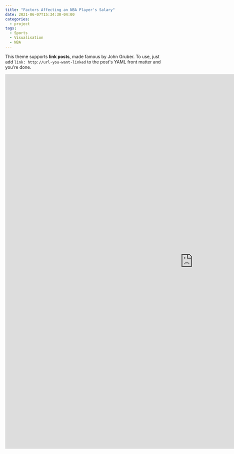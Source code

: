 ```yaml
---
title: "Factors Affecting an NBA Player's Salary"
date: 2021-06-07T15:34:30-04:00
categories:
  - project
tags:
  - Sports
  - Visualisation
  - NBA
---
```


This theme supports **link posts**, made famous by John Gruber. To use, just add `link: http://url-you-want-linked` to the post's YAML front matter and you're done.

<div class="video-container">
    <iframe src="https://braedenalford.shinyapps.io/NBASalaryProject/" height="1200" width="1200" allowfullscreen="" frameborder="0">
    </iframe>
</div>

